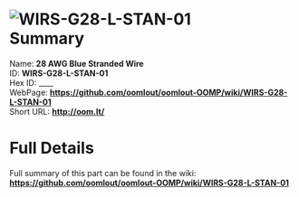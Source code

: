 
![WIRS-G28-L-STAN-01](https://github.com/oomlout/oomlout-OOMP/blob/master/parts/WIRS-G28-L-STAN-01/WIRS-G28-L-STAN-01_420.jpg)   
Summary
=================
  
Name: __28 AWG Blue Stranded Wire__    
ID: __WIRS-G28-L-STAN-01__   
Hex ID: ____   
WebPage: __https://github.com/oomlout/oomlout-OOMP/wiki/WIRS-G28-L-STAN-01__   
Short URL: __http://oom.lt/__   

Full Details
==========================
Full summary of this part can be found in the wiki:   
__https://github.com/oomlout/oomlout-OOMP/wiki/WIRS-G28-L-STAN-01__    

